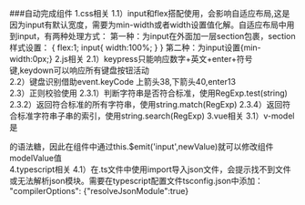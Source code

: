 ###自动完成组件
1.css相关
    1.1）input和flex搭配使用，会影响自适应布局,这是因为input有默认宽度，需要为min-width或者width设置值化解。自适应布局中用到input，有两种处理方式：
    第一种：为input在外面加一层section包裹，section样式设置：
    {   flex:1;
        input{
            width:100%;
        }
    }
    第二种：为input设置{min-width:0px;}
2.js相关
    2.1）keypress只能响应数字+英文+enter+符号键,keydown可以响应所有键盘按钮活动<br/>
    2.2）键盘识别借助event.keyCode 上箭头38,下箭头40,enter13<br/>
    2.3）正则校验使用
        2.3.1）判断字符串是否符合标准，使用RegExp.test(string)
        2.3.2）返回符合标准的所有字符串，使用string.match(RegExp)
        2.3.4）返回符合标准字符串子串的索引，使用string.search(RegExp)
3.vue相关
    3.1）v-model是<section :value="modelValue" :input="(newValue)=>{modelValue=event.targetElement.value}">的语法糖，因此在组件中通过this.$emit('input',newValue)就可以修改组件modelValue值<br/>
4.typescript相关
    4.1）在.ts文件中使用import导入json文件，会提示找不到文件或无法解析json模块。需要在typescript配置文件tsconfig.json中添加：
    "compilerOptions": {"resolveJsonModule":true}
